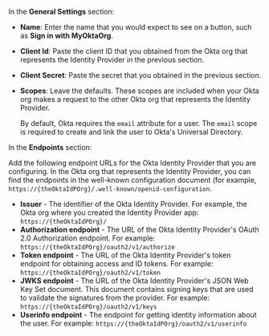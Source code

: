 In the **General Settings** section:

* **Name**: Enter the name that you would expect to see on a button, such as **Sign in with MyOktaOrg**.
* **Client Id**: Paste the client ID that you obtained from the Okta org that represents the Identity Provider in the <GuideLink link="../create-an-app-at-idp">previous section</GuideLink>. 
* **Client Secret**: Paste the secret that you obtained in the <GuideLink link="../create-an-app-at-idp">previous section</GuideLink>. 
* **Scopes**: Leave the defaults. These scopes are included when your Okta org makes a request to the other Okta org that represents the Identity Provider.

    By default, Okta requires the `email` attribute for a user. The `email` scope is required to create and link the user to Okta's Universal Directory. 

In the **Endpoints** section:

Add the following endpoint URLs for the Okta Identity Provider that you are configuring. In the Okta org that represents the Identity Provider, you can find the endpoints in the well-known configuration document (for example, `https://{theOktaIdPOrg}/.well-known/openid-configuration`.

* **Issuer** - The identifier of the Okta Identity Provider. For example, the Okta org where you created the Identity Provider app: `https://{theOktaIdPOrg}/`
* **Authorization endpoint** - The URL of the Okta Identity Provider's OAuth 2.0 Authorization endpoint. For example: `https://{theOktaIdPOrg}/oauth2/v1/authorize`
* **Token endpoint** - The URL of the Okta Identity Provider's token endpoint for obtaining access and ID tokens. For example: `https://{theOktaIdPOrg}/oauth2/v1/token`
* **JWKS endpoint** - The URL of the Okta Identity Provider's JSON Web Key Set document. This document contains signing keys that are used to validate the signatures from the provider. For example: `https://{theOktaIdPOrg}/oauth2/v1/keys`
* **Userinfo endpoint** - The endpoint for getting identity information about the user. For example: `https://{theOktaIdPOrg}/oauth2/v1/userinfo`